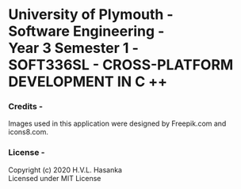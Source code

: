 # University of Plymouth - </br>Software Engineering - </br>Year 3 Semester 1 - </br>SOFT336SL - CROSS-PLATFORM DEVELOPMENT IN C ++


### Credits -
Images used in this application were designed by Freepik.com and icons8.com.

### License -
Copyright (c) 2020 H.V.L. Hasanka <br/>
Licensed under MIT License
